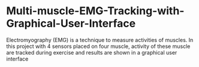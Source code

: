 # Multi-muscle-EMG-Tracking-with-Graphical-User-Interface
Electromyography (EMG) is a technique to measure activities of muscles. In this project with 4 sensors placed on four muscle, activity of these muscle are tracked during exercise and results are shown in a graphical user interface

